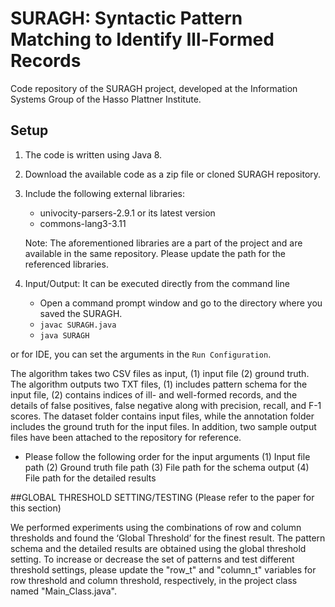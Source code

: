 # SURAGH: Syntactic Pattern Matching to Identify Ill-Formed Records
Code repository of the SURAGH project, developed at the Information Systems Group of the Hasso Plattner Institute.

## Setup

1. The code is written using Java 8.
2. Download the available code as a zip file or cloned SURAGH repository.
3. Include the following external libraries: 
	- univocity-parsers-2.9.1 or its latest version
	- commons-lang3-3.11

   Note: The aforementioned libraries are a part of the project and are available in the same repository. Please update the path for the referenced libraries.
   
 4. Input/Output: It can be executed directly from the command line
	-  Open a command prompt window and go to the directory where you saved the SURAGH.
	- `javac SURAGH.java` 
	- `java SURAGH`
	
or for IDE, you can set the arguments in the `Run Configuration`. 

The algorithm takes two CSV files as input, (1) input file (2) ground truth. The algorithm outputs two TXT files, (1) includes pattern schema for the input file, (2) contains indices of ill- and well-formed records, and the details of false positives, false negative along with precision, recall, and F-1 scores.
The dataset folder contains input files, while the annotation folder includes the ground truth for the input files. In addition, two sample output files have been attached to the repository for reference. 

- Please follow the following order for the input arguments
	(1) Input file path
	(2) Ground truth file path
	(3) File path for the schema output
	(4) File path for the detailed results


##GLOBAL THRESHOLD SETTING/TESTING
(Please refer to the paper for this section) 

We performed experiments using the combinations of row and column thresholds and found the ‘Global Threshold’ for the finest result. The pattern schema and the detailed results are obtained using the global threshold setting. To increase or decrease the set of patterns and test different threshold settings, please update the "row_t" and "column_t" variables for row threshold and column threshold, respectively, in the project class named "Main_Class.java".
